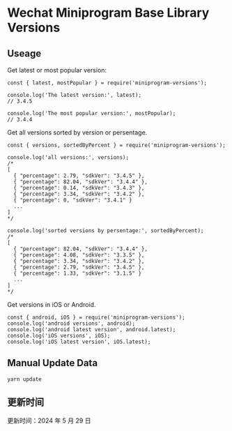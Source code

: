 
# Wechat Miniprogram Base Library Versions

## Useage

Get latest or most popular version:

```;
const { latest, mostPopular } = require('miniprogram-versions');

console.log('The latest version:', latest);
// 3.4.5

console.log('The most popular version:', mostPopular);
// 3.4.4

```

Get all versions sorted by version or persentage.

```
const { versions, sortedByPercent } = require('miniprogram-versions');

console.log('all versions:', versions);
/*
[
  { "percentage": 2.79, "sdkVer": "3.4.5" },
  { "percentage": 82.04, "sdkVer": "3.4.4" },
  { "percentage": 0.14, "sdkVer": "3.4.3" },
  { "percentage": 3.34, "sdkVer": "3.4.2" },
  { "percentage": 0, "sdkVer": "3.4.1" }
  ...
]
*/

console.log('sorted versions by persentage:', sortedByPercent);
/*
[
  { "percentage": 82.04, "sdkVer": "3.4.4" },
  { "percentage": 4.08, "sdkVer": "3.3.5" },
  { "percentage": 3.34, "sdkVer": "3.4.2" },
  { "percentage": 2.79, "sdkVer": "3.4.5" },
  { "percentage": 1.33, "sdkVer": "3.1.5" }
  ...
]
*/
```

Get versions in iOS or Android.

```
const { android, iOS } = require('miniprogram-versions');
console.log('android versions', android);
console.log('android latest version', android.latest);
console.log('iOS versions', iOS);
console.log('iOS latest version', iOS.latest);
```

## Manual Update Data

```
yarn update
```

## 更新时间

更新时间：2024 年 5 月 29 日
